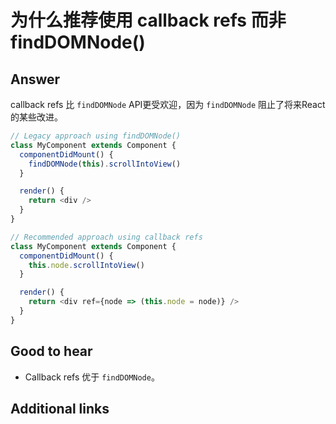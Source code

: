 # 为什么推荐使用 callback refs 而非 findDOMNode()

## Answer

callback refs 比 `findDOMNode` API更受欢迎，因为 `findDOMNode` 阻止了将来React的某些改进。

```js
// Legacy approach using findDOMNode()
class MyComponent extends Component {
  componentDidMount() {
    findDOMNode(this).scrollIntoView()
  }

  render() {
    return <div />
  }
}

// Recommended approach using callback refs
class MyComponent extends Component {
  componentDidMount() {
    this.node.scrollIntoView()
  }

  render() {
    return <div ref={node => (this.node = node)} />
  }
}
```

## Good to hear

* Callback refs 优于 `findDOMNode`。

## Additional links

<!-- tags: (react,javascript) -->

<!-- expertise: (1) -->
